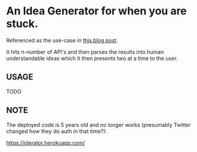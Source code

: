 # An Idea Generator for when you are stuck.

Referenced as the use-case in [this blog post](https://medium.com/@JustinHolzmann/creating-flexible-interfaces-5eb0c6c447fc).

It hits n-number of API's and then parses the results into human understandable ideas which it then presents two at a time to the user.

## USAGE

TODO

## NOTE

The deployed code is 5 years old and no longer works (presumably Twitter changed how they do auth in that time?):

https://iderator.herokuapp.com/
